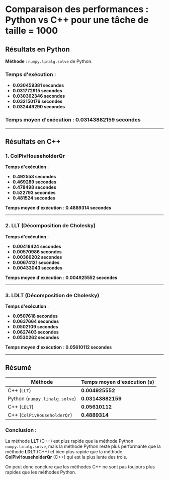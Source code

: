# Comparaison des performances : Python vs C++ pour une tâche de taille = 1000

## **Résultats en Python**
**Méthode** : `numpy.linalg.solve` de Python.

### Temps d'exécution :
- **0.030459381 secondes**
- **0.031772915 secondes**
- **0.030362346 secondes**
- **0.032150176 secondes**
- **0.032449290 secondes**

### **Temps moyen d'exécution** : **0.03143882159 secondes**

---

## **Résultats en C++**

### **1. ColPivHouseholderQr**
**Temps d'exécution** :
- **0.492553 secondes**
- **0.469289 secondes**
- **0.478498 secondes**
- **0.522793 secondes**
- **0.481524 secondes**

**Temps moyen d'exécution** : **0.4889314 secondes**

---

### **2. LLT (Décomposition de Cholesky)**
**Temps d'exécution** :
- **0.00418424 secondes**
- **0.00570986 secondes**
- **0.00366202 secondes**
- **0.00674121 secondes**
- **0.00433043 secondes**

**Temps moyen d'exécution** : **0.004925552 secondes**

---

### **3. LDLT (Décomposition de Cholesky)**
**Temps d'exécution** :
- **0.0507618 secondes**
- **0.0637664 secondes**
- **0.0502109 secondes**
- **0.0627403 secondes**
- **0.0530262 secondes**

**Temps moyen d'exécution** : **0.05610112 secondes**

---

## **Résumé**

| **Méthode**                    | **Temps moyen d'exécution (s)** |
|---------------------------------|--------------------------------|
| C++ (`LLT`)                    | **0.004925552**                |
| Python (`numpy.linalg.solve`)  | **0.03143882159**              |
| C++ (`LDLT`)                   | **0.05610112**                 |
| C++ (`ColPivHouseholderQr`)    | **0.4889314**                  |


### Conclusion :
La méthode **LLT** (C++) est plus rapide que la méthode Python `numpy.linalg.solve`, mais la méthode Python reste plus performante que la méthode **LDLT** (C++) et bien plus rapide que la méthode **ColPivHouseholderQr** (C++) qui est la plus lente des trois.

On peut donc conclure que les méthodes C++ ne sont pas toujours plus rapides que les méthodes Python.
